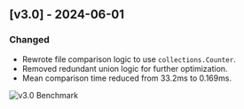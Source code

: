 ## [v3.0] - 2024-06-01

### Changed
- Rewrote file comparison logic to use `collections.Counter`.
- Removed redundant union logic for further optimization.
- Mean comparison time reduced from 33.2ms to 0.169ms.

![v3.0 Benchmark](benchmark_mean_time.png)
